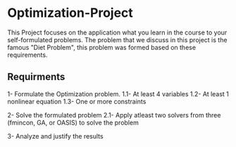 # Optimization-Project

This Project focuses on the application what you learn in the course to your self-formulated problems.
The problem that we discuss in this project is the famous "Diet Problem", this problem was formed based on these requirements.

## Requirments
1- Formulate the Optimization problem.
1.1- At least 4 variables
1.2- At least 1 nonlinear equation
1.3- One or more constraints

2- Solve the formulated problem
2.1- Apply atleast two solvers from three (fmincon, GA, or OASIS) to solve the problem 

3- Analyze and justify the results

